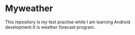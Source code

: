 # Myweather
This repository is my test practise while I am learning Android development.It is weather forecast program.
